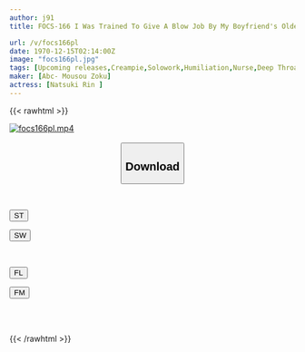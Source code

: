 ```yaml
---
author: j91
title: FOCS-166 I Was Trained To Give A Blow Job By My Boyfriend's Older Brother... I Completely Fell Into Deep Throating The Mouth And Pussy That Turned Into A Masturbator! NTR Voice Patience Creampie Rin Natsuki

url: /v/focs166pl
date: 1970-12-15T02:14:00Z
image: "focs166pl.jpg"
tags: [Upcoming releases,Creampie,Solowork,Humiliation,Nurse,Deep Throating,Cuckold	]
maker: [Abc- Mousou Zoku]
actress: [Natsuki Rin ]
---
```



{{< rawhtml >}}

<div class="video" data-videoid="pending_link.html">
    <a href="javascript:;">
        <img src="/v/focs166pl/focs166pl.jpg" width="WIDTH" height="HEIGHT" alt="focs166pl.mp4" loading="lazy">
    </a>
</div>

<script type="text/javascript" src="https://j91.asia/asset/on-demand-pend.js"></script>

<br>
  <link rel="stylesheet" href="https://j91.asia/asset/bs5.css">
  
  <center>
  <button class="btn btn-primary" type="button" data-bs-toggle="collapse" data-bs-target=".multi-collapse" aria-expanded="false" aria-controls="multiCollapseExample1 multiCollapseExample2"><h2>Download</h2></button></center>
</p>
<div class="row">
  <div class="col">
    <div class="collapse multi-collapse" id="multiCollapseExample1">
      <div class="card card-body">
	      	      <br>
<div class="buttons">  
<p><a href="https://j91.asia/pending_link.html" target="_blank"><button class="btn-hover color-3"><i class="fa fa-download"></i> ST</button></a></p>
<p><a href="https://j91.asia/pending_link.html" target="_blank"><button class="btn-hover color-2"><i class="fa fa-download"></i> SW</button></a></p></div>
    </div>
  </div>
</div>
  <div class="col">
    <div class="collapse multi-collapse" id="multiCollapseExample2">
      <div class="card card-body">
	      <br>
<div class="buttons">
<p><a href="https://j91.asia/pending_link.html" target="_blank"><button class="btn-hover color-9"><i class="fa fa-download"></i> FL</button></a></p>
<p><a href="https://j91.asia/pending_link.html" target="_blank"><button class="btn-hover color-8"><i class="fa fa-download"></i> FM</button></a></p></div>
<br><br>
      </div>
    </div>
  </div>
</div>

{{< /rawhtml >}}